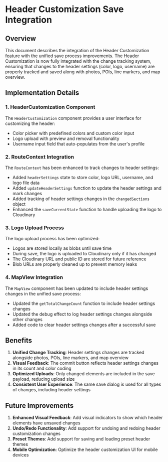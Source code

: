 # Header Customization Save Integration

## Overview

This document describes the integration of the Header Customization feature with the unified save process improvements. The Header Customization is now fully integrated with the change tracking system, ensuring that changes to the header settings (color, logo, username) are properly tracked and saved along with photos, POIs, line markers, and map overview.

## Implementation Details

### 1. HeaderCustomization Component

The `HeaderCustomization` component provides a user interface for customizing the header:

- Color picker with predefined colors and custom color input
- Logo upload with preview and removal functionality
- Username input field that auto-populates from the user's profile

### 2. RouteContext Integration

The `RouteContext` has been enhanced to track changes to header settings:

- Added `headerSettings` state to store color, logo URL, username, and logo file data
- Added `updateHeaderSettings` function to update the header settings and mark changes
- Added tracking of header settings changes in the `changedSections` object
- Enhanced the `saveCurrentState` function to handle uploading the logo to Cloudinary

### 3. Logo Upload Process

The logo upload process has been optimized:

- Logos are stored locally as blobs until save time
- During save, the logo is uploaded to Cloudinary only if it has changed
- The Cloudinary URL and public ID are stored for future reference
- Blob URLs are properly cleaned up to prevent memory leaks

### 4. MapView Integration

The `MapView` component has been updated to include header settings changes in the unified save process:

- Updated the `getTotalChangeCount` function to include header settings changes
- Updated the debug effect to log header settings changes alongside other changes
- Added code to clear header settings changes after a successful save

## Benefits

1. **Unified Change Tracking**: Header settings changes are tracked alongside photos, POIs, line markers, and map overview
2. **Visual Feedback**: The commit button reflects header settings changes in its count and color coding
3. **Optimized Uploads**: Only changed elements are included in the save payload, reducing upload size
4. **Consistent User Experience**: The same save dialog is used for all types of changes, including header settings

## Future Improvements

1. **Enhanced Visual Feedback**: Add visual indicators to show which header elements have unsaved changes
2. **Undo/Redo Functionality**: Add support for undoing and redoing header customization changes
3. **Preset Themes**: Add support for saving and loading preset header themes
4. **Mobile Optimization**: Optimize the header customization UI for mobile devices
